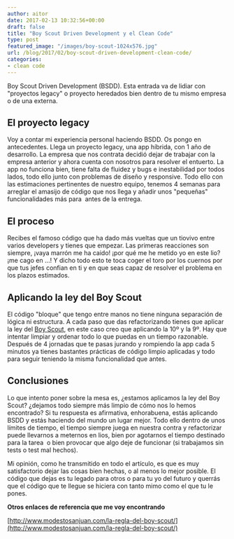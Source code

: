 ```yaml
---
author: aitor
date: 2017-02-13 10:32:56+00:00
draft: false
title: "Boy Scout Driven Development y el Clean Code"
type: post
featured_image: "/images/boy-scout-1024x576.jpg"
url: /blog/2017/02/boy-scout-driven-development-clean-code/
categories:
- clean code
---
```



Boy Scout Driven Development (BSDD). Esta entrada va de lidiar con "proyectos legacy" o proyecto heredados bien dentro de tu mismo empresa o de una externa.

<!-- more -->


## El proyecto legacy


Voy a contar mi experiencia personal haciendo BSDD. Os pongo en antecedentes. Llega un proyecto legacy, una app híbrida, con 1 año de desarrollo. La empresa que nos contrata decidió dejar de trabajar con la empresa anterior y ahora cuenta con nosotros para resolver el entuerto. La app no funciona bien, tiene falta de fluidez y bugs e inestabilidad por todos lados, todo ello junto con problemas de diseño y responsive. Todo ello con las estimaciones pertinentes de nuestro equipo, tenemos 4 semanas para arreglar el amasijo de código que nos llega y añadir unos "pequeñas" funcionalidades más para  antes de la entrega.


## El proceso


Recibes el famoso código que ha dado más vueltas que un tiovivo entre varios developers y tienes que empezar. Las primeras reacciones son siempre, ¡vaya marrón me ha caido! ¡por qué me he metido yo en este lio? ¡me cago en ...! Y dicho todo esto te toca coger el toro por los cuernos por que tus jefes confian en ti y en que seas capaz de resolver el problema en los plazos estimados.


## Aplicando la ley del Boy Scout


El código "bloque" que tengo entre manos no tiene ninguna separación de lógica ni estructura. A cada paso que das refactorizando tienes que aplicar la ley del [Boy Scout](https://es.wikipedia.org/wiki/Ley_scout#Ley_Original), en este caso creo que aplicando la 10º y la 9º. Hay que intentar limpiar y ordenar todo lo que puedas en un tiempo razonable. Después de 4 jornadas que te pasas jurando y rompiendo la app cada 5 minutos ya tienes bastantes prácticas de código limpio aplicadas y todo para seguir teniendo la misma funcionalidad que antes.


## Conclusiones


Lo que intento poner sobre la mesa es, ¿estamos aplicamos la ley del Boy Scout? ¿dejamos todo siempre más limpio de cómo nos lo hemos encontrado? Si tu respuesta es afirmativa, enhorabuena, estás aplicando BSDD y estás haciendo del mundo un lugar mejor. Todo ello dentro de unos límites de tiempo, el tiempo siempre juega en nuestra contra y refactorizar puede llevarnos a meternos en lios, bien por agotarnos el tiempo destinado para la tarea  o bien provocar que algo deje de funcionar (si trabajamos sin tests o test mal hechos).

Mi opinión, como he transmitido en todo el artículo, es que es muy satisfactorio dejar las cosas bien hechas, o al menos lo mejor posible. El código que dejas es tu legado para otros o para tu yo del futuro y querrás que el código que te llegue se hiciera con tanto mimo como el que tu le pones.

**Otros enlaces de referencia que me voy encontrando**

[http://www.modestosanjuan.com/la-regla-del-boy-scout/](http://www.modestosanjuan.com/la-regla-del-boy-scout/)

		

